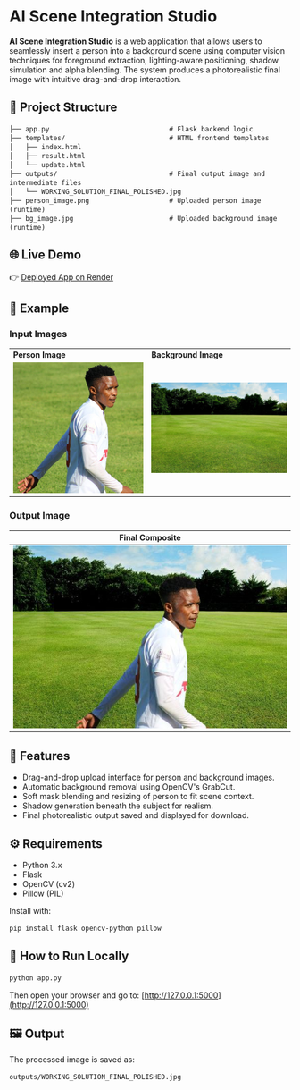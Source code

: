 
# AI Scene Integration Studio

**AI Scene Integration Studio** is a web application that allows users to seamlessly insert a person into a background scene using computer vision techniques for foreground extraction, lighting-aware positioning, shadow simulation and alpha blending. The system produces a photorealistic final image with intuitive drag-and-drop interaction.

## 📁 Project Structure

```
├── app.py                              # Flask backend logic
├── templates/                          # HTML frontend templates
│   ├── index.html
│   ├── result.html
│   └── update.html
├── outputs/                            # Final output image and intermediate files
│   └── WORKING_SOLUTION_FINAL_POLISHED.jpg
├── person_image.png                    # Uploaded person image (runtime)
├── bg_image.jpg                        # Uploaded background image (runtime)
```


## 🌐 Live Demo

👉 [Deployed App on Render](https://image-integration-system.onrender.com)

## 📸 Example

### Input Images
<table>
  <tr>
    <td><strong>Person Image</strong></td>
    <td><strong>Background Image</strong></td>
  </tr>
  <tr>
    <td><img src="person_image.png" alt="Person" width="300"/></td>
    <td><img src="bg_image.jpg" alt="Background" width="300"/></td>
  </tr>
</table>

### Output Image

| Final Composite |
|------------------|
| ![Result](outputs/WORKING_SOLUTION_FINAL_POLISHED.jpg) |


## 🔧 Features

- Drag-and-drop upload interface for person and background images.
- Automatic background removal using OpenCV's GrabCut.
- Soft mask blending and resizing of person to fit scene context.
- Shadow generation beneath the subject for realism.
- Final photorealistic output saved and displayed for download.

## ⚙️ Requirements

- Python 3.x  
- Flask  
- OpenCV (cv2)  
- Pillow (PIL)  

Install with:

```bash
pip install flask opencv-python pillow
```

## 🚀 How to Run Locally

```bash
python app.py
```

Then open your browser and go to: [http://127.0.0.1:5000](http://127.0.0.1:5000)

## 🖼 Output

The processed image is saved as:

```
outputs/WORKING_SOLUTION_FINAL_POLISHED.jpg
```


